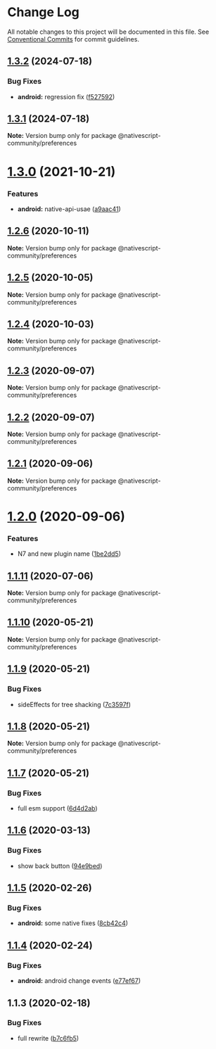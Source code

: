# Change Log

All notable changes to this project will be documented in this file.
See [Conventional Commits](https://conventionalcommits.org) for commit guidelines.

## [1.3.2](https://github.com/nativescript-community/preferences/compare/v1.3.1...v1.3.2) (2024-07-18)

### Bug Fixes

* **android:** regression fix ([f527592](https://github.com/nativescript-community/preferences/commit/f527592c53ba95570b3d7d52a8789c34789348dd))

## [1.3.1](https://github.com/nativescript-community/preferences/compare/v1.3.0...v1.3.1) (2024-07-18)

**Note:** Version bump only for package @nativescript-community/preferences

# [1.3.0](https://github.com/farfromrefug/nativescript-preferences/compare/v1.2.6...v1.3.0) (2021-10-21)

### Features

* **android:** native-api-usae ([a9aac41](https://github.com/farfromrefug/nativescript-preferences/commit/a9aac41024545ca8e15d67eb7f26ec9afdf54a99))

## [1.2.6](https://github.com/farfromrefug/nativescript-preferences/compare/v1.2.5...v1.2.6) (2020-10-11)

**Note:** Version bump only for package @nativescript-community/preferences

## [1.2.5](https://github.com/farfromrefug/nativescript-preferences/compare/v1.2.4...v1.2.5) (2020-10-05)

**Note:** Version bump only for package @nativescript-community/preferences

## [1.2.4](https://github.com/farfromrefug/nativescript-preferences/compare/v1.2.3...v1.2.4) (2020-10-03)

**Note:** Version bump only for package @nativescript-community/preferences

## [1.2.3](https://github.com/farfromrefug/nativescript-preferences/compare/v1.2.2...v1.2.3) (2020-09-07)

**Note:** Version bump only for package @nativescript-community/preferences

## [1.2.2](https://github.com/farfromrefug/nativescript-preferences/compare/v1.2.1...v1.2.2) (2020-09-07)

**Note:** Version bump only for package @nativescript-community/preferences

## [1.2.1](https://github.com/farfromrefug/nativescript-preferences/compare/v1.2.0...v1.2.1) (2020-09-06)

**Note:** Version bump only for package @nativescript-community/preferences

# [1.2.0](https://github.com/farfromrefug/nativescript-preferences/compare/v1.1.11...v1.2.0) (2020-09-06)

### Features

* N7 and new plugin name ([1be2dd5](https://github.com/farfromrefug/nativescript-preferences/commit/1be2dd53a4905cffcfd6c79dfd125edb5991da35))

## [1.1.11](https://github.com/nativescript-community/preferences/compare/v1.1.10...v1.1.11) (2020-07-06)

**Note:** Version bump only for package @nativescript-community/preferences

## [1.1.10](https://github.com/nativescript-community/preferences/compare/v1.1.9...v1.1.10) (2020-05-21)

**Note:** Version bump only for package @nativescript-community/preferences

## [1.1.9](https://github.com/nativescript-community/preferences/compare/v1.1.8...v1.1.9) (2020-05-21)

### Bug Fixes

* sideEffects for tree shacking ([7c3597f](https://github.com/nativescript-community/preferences/commit/7c3597ffeb4e6fa31db5e693686b4371ff9cd297))

## [1.1.8](https://github.com/nativescript-community/preferences/compare/v1.1.7...v1.1.8) (2020-05-21)

**Note:** Version bump only for package @nativescript-community/preferences

## [1.1.7](https://github.com/nativescript-community/preferences/compare/v1.1.6...v1.1.7) (2020-05-21)

### Bug Fixes

* full esm support ([6d4d2ab](https://github.com/nativescript-community/preferences/commit/6d4d2ab54a750c6377a83cf2220bdb5cccc52e5a))

## [1.1.6](https://github.com/nativescript-community/preferences/compare/v1.1.5...v1.1.6) (2020-03-13)

### Bug Fixes

* show back button ([94e9bed](https://github.com/nativescript-community/preferences/commit/94e9bedcf1fbe2f2f9ae21ab2f2a29bff6eb78cf))

## [1.1.5](https://github.com/nativescript-community/preferences/compare/v1.1.4...v1.1.5) (2020-02-26)

### Bug Fixes

* **android:** some native fixes ([8cb42c4](https://github.com/nativescript-community/preferences/commit/8cb42c489e63ec4763c5c6b9e0008a0378444062))

## [1.1.4](https://github.com/nativescript-community/preferences/compare/v1.1.3...v1.1.4) (2020-02-24)

### Bug Fixes

* **android:** android change events ([e77ef67](https://github.com/nativescript-community/preferences/commit/e77ef67ddd52e6e62cd4a5de35b0a4f1babee6b8))

## 1.1.3 (2020-02-18)

### Bug Fixes

* full rewrite ([b7c6fb5](https://github.com/nativescript-community/preferences/commit/b7c6fb51d23d9c6761e2871590caffef14bb28ee))
